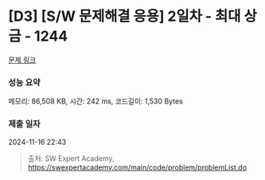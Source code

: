 # [D3] [S/W 문제해결 응용] 2일차 - 최대 상금 - 1244 

[문제 링크](https://swexpertacademy.com/main/code/problem/problemDetail.do?contestProbId=AV15Khn6AN0CFAYD) 

### 성능 요약

메모리: 86,508 KB, 시간: 242 ms, 코드길이: 1,530 Bytes

### 제출 일자

2024-11-16 22:43



> 출처: SW Expert Academy, https://swexpertacademy.com/main/code/problem/problemList.do